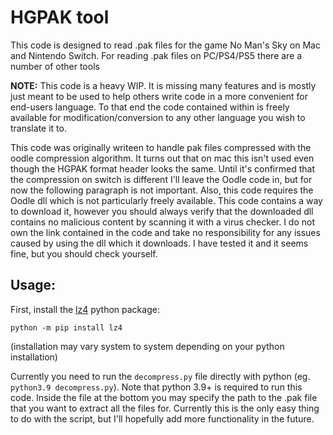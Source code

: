 # HGPAK tool

This code is designed to read .pak files for the game No Man's Sky on Mac and Nintendo Switch.
For reading .pak files on PC/PS4/PS5 there are a number of other tools

**NOTE:** This code is a heavy WIP. It is missing many features and is mostly just meant to be used to help others write code in a more convenient for end-users language.
To that end the code contained within is freely available for modification/conversion to any other language you wish to translate it to.

This code was originally writeen to handle pak files compressed with the oodle compression algorithm. It turns out that on mac this isn't used even though the HGPAK format header looks the same. Until it's confirmed that the compression on switch is different I'll leave the Oodle code in, but for now the following paragraph is not important.
Also, this code requires the Oodle dll which is not particularly freely available.
This code contains a way to download it, however you should always verify that the downloaded dll contains no malicious content by scanning it with a virus checker.
I do not own the link contained in the code and take no responsibility for any issues caused by using the dll which it downloads.
I have tested it and it seems fine, but you should check yourself.

## Usage:

First, install the [lz4](https://pypi.org/project/lz4/) python package:
```
python -m pip install lz4
```
(installation may vary system to system depending on your python installation)

Currently you need to run the `decompress.py` file directly with python (eg. `python3.9 decompress.py`). Note that python 3.9+ is required to run this code.
Inside the file at the bottom you may specify the path to the .pak file that you want to extract all the files for.
Currently this is the only easy thing to do with the script, but I'll hopefully add more functionality in the future.
